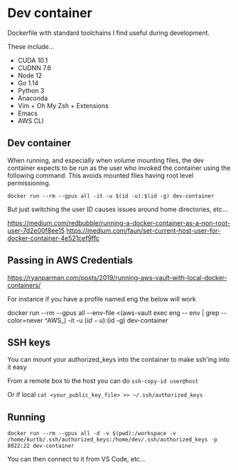 # Dev container

Dockerfile with standard toolchains I find useful during development.

These include...
* CUDA 10.1
* CUDNN 7.6
* Node 12
* Go 1.14
* Python 3
* Anaconda
* Vim + Oh My Zsh + Extensions
* Emacs
* AWS CLI

## Dev container
When running, and especially when volume mounting files, the dev container expects to be run as the user who invoked
the container using the following command. This avoids mounted files having root level permissioning.

`docker run --rm --gpus all -it -u $(id -u):$(id -g) dev-container`

But just switching the user ID causes issues around home directories, etc...

https://medium.com/redbubble/running-a-docker-container-as-a-non-root-user-7d2e00f8ee15
https://medium.com/faun/set-current-host-user-for-docker-container-4e521cef9ffc

## Passing in AWS Credentials

https://ryanparman.com/posts/2019/running-aws-vault-with-local-docker-containers/

For instance if you have a profile named eng the below will work

docker run --rm --gpus all --env-file <(aws-vault exec eng -- env | grep --color=never ^AWS_) -it -u $(id -u):$(id -g) dev-container

## SSH keys

You can mount your authorized_keys into the container to make ssh'ing into it easy

From a remote box to the host you can do
`ssh-copy-id user@host`

Or if local
`cat <your_public_key_file> >> ~/.ssh/authorized_keys`

## Running
`docker run --rm --gpus all -d -v $(pwd):/workspace -v /home/kurtb/.ssh/authorized_keys:/home/dev/.ssh/authorized_keys -p 8022:22 dev-container`

You can then connect to it from VS Code, etc...